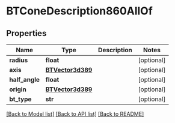 # BTConeDescription860AllOf

## Properties
Name | Type | Description | Notes
------------ | ------------- | ------------- | -------------
**radius** | **float** |  | [optional] 
**axis** | [**BTVector3d389**](BTVector3d389.md) |  | [optional] 
**half_angle** | **float** |  | [optional] 
**origin** | [**BTVector3d389**](BTVector3d389.md) |  | [optional] 
**bt_type** | **str** |  | [optional] 

[[Back to Model list]](../README.md#documentation-for-models) [[Back to API list]](../README.md#documentation-for-api-endpoints) [[Back to README]](../README.md)


